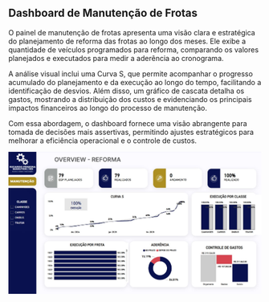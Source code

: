 ## Dashboard de Manutenção de Frotas 

O painel de manutenção de frotas apresenta uma visão clara e estratégica do planejamento de reforma das frotas ao longo dos meses. Ele exibe a quantidade de veículos programados para reforma, comparando os valores planejados e executados para medir a aderência ao cronograma.

A análise visual inclui uma Curva S, que permite acompanhar o progresso acumulado do planejamento e da execução ao longo do tempo, facilitando a identificação de desvios. Além disso, um gráfico de cascata detalha os gastos, mostrando a distribuição dos custos e evidenciando os principais impactos financeiros ao longo do processo de manutenção.

Com essa abordagem, o dashboard fornece uma visão abrangente para tomada de decisões mais assertivas, permitindo ajustes estratégicos para melhorar a eficiência operacional e o controle de custos.

![Minha Imagem](Dashboard.jpg)
